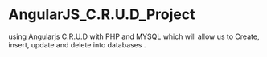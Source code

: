 # AngularJS_C.R.U.D_Project
 using Angularjs C.R.U.D with PHP and MYSQL which will allow us to Create, insert, update and delete into databases .
